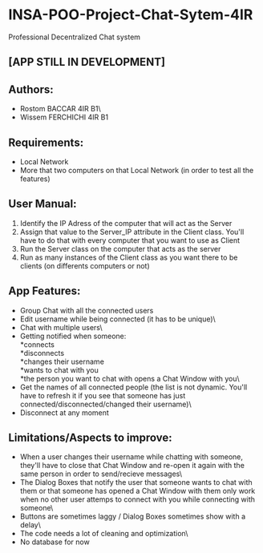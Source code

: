 # INSA-POO-Project-Chat-Sytem-4IR
Professional Decentralized Chat system

## [APP STILL IN DEVELOPMENT]

## Authors:
- Rostom BACCAR 4IR B1\
- Wissem FERCHICHI 4IR B1

## Requirements:
- Local Network
- More that two computers on that Local Network (in order to test all the features)

## User Manual: 
1. Identify the IP Adress of the computer that will act as the Server
2. Assign that value to the Server_IP attribute in the Client class. You'll have to do that with every computer that you want to use as Client
3. Run the Server class on the computer that acts as the server
4. Run as many instances of the Client class as you want there to be clients (on differents computers or not)

## App Features:
- Group Chat with all the connected users
- Edit username while being connected (it has to be unique)\
- Chat with multiple users\
- Getting notified when someone:\
  *connects\
  *disconnects\
  *changes their username\
  *wants to chat with you\
  *the person you want to chat with opens a Chat Window with you\
- Get the names of all connected people (the list is not dynamic. You'll have to refresh it if you see that someone has just connected/disconnected/changed their username)\
- Disconnect at any moment

## Limitations/Aspects to improve:
- When a user changes their username while chatting with someone, they'll have to close that Chat Window and re-open it again with the same person in order to send/recieve messages\
- The Dialog Boxes that notify the user that someone wants to chat with them or that someone has opened a Chat Window with them only work when no other user attemps to connect with you while connecting with someone\
- Buttons are sometimes laggy / Dialog Boxes sometimes show with a delay\
- The code needs a lot of cleaning and optimization\
- No database for now


